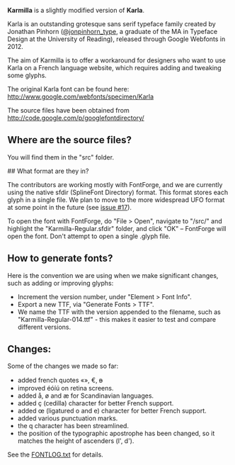 **Karmilla** is a slightly modified version of **Karla**. 

Karla is an outstanding grotesque sans serif typeface family created by Jonathan Pinhorn ([@jonpinhorn_type](http://twitter.com/jonpinhorn_type), a graduate of the MA in Typeface Design at the University of Reading), released through Google Webfonts in 2012.

The aim of Karmilla is to offer a workaround for designers who want to use Karla on a French language website, which requires adding and tweaking some glyphs.

The original Karla font can be found here: http://www.google.com/webfonts/specimen/Karla

The source files have been obtained from http://code.google.com/p/googlefontdirectory/ 

## Where are the source files?

You will find them in the "src" folder.

## What format are they in?

The contributors are working mostly with FontForge, and we are currently using the native sfdir (SplineFont Directory) format. This format stores each glyph in a single file. We plan to move to the more widespread UFO format at some point in the future (see [issue #17](https://github.com/ms-studio/karmilla/issues/17)).

To open the font with FontForge, do "File > Open", navigate to "/src/" and highlight the "Karmilla-Regular.sfdir" folder, and click "OK" – FontForge will open the font. Don't attempt to open a single .glyph file.

## How to generate fonts?

Here is the convention we are using when we make significant changes, such as adding or improving glyphs:

- Increment the version number, under "Element > Font Info".
- Export a new TTF, via "Generate Fonts > TTF".
- We name the TTF with the version appended to the filename, such as "Karmilla-Regular-014.ttf" - this makes it easier to test and compare different versions.

## Changes:

Some of the changes we made so far:

* added french quotes «», €, ᴃ
* improved éóíú on retina screens.
* added å, ø and æ for Scandinavian languages.
* added ç (cedilla) character for better French support.
* added œ (ligatured o and e) character for better French support.
* added various punctuation marks.
* the q character has been streamlined.
* the position of the typographic apostrophe has been changed, so it matches the height of ascenders (l', d').

See the [FONTLOG.txt](https://github.com/ms-studio/karmilla/blob/master/FONTLOG.txt) for details.
